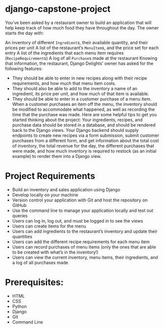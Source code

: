 <img href="https://www.shuup.com/wp-content/uploads/2017/12/python-plus-django-1.jpg"/>

# django-capstone-project
You’ve been asked by a restaurant owner to build an application that will help keep track of how much food they have throughout the day. The owner starts the day with:

An inventory of different ``Ingredient``s, their available quantity, and their prices per unit
A list of the restaurant’s ``MenuItem``s, and the price set for each entry
A list of the ingredients that each menu item requires (``RecipeRequirement``s)
A log of all ``Purchase``s made at the restaurant
Knowing that information, the restaurant, Django Delights’ owner has asked for the following features:

* They should be able to enter in new recipes along with their recipe requirements, and how much that menu item costs.
* They should also be able to add to the inventory a name of an ingredient, its price per unit, and how much of that item is available.
* They should be able to enter in a customer purchase of a menu item. When a customer purchases an item off the menu, the inventory should be modified to accommodate what happened, as well as recording the time that the purchase was made.
Here are some helpful tips to get you started thinking about the project: Your ingredients, recipes, and purchase data should be stored in a database, and should be rendered back to the Django views. Your Django backend should supply endpoints to create new recipes via a form submission, submit customer purchases from a different form, and get information about the total cost of inventory, the total revenue for the day, the different purchases that were made, and how much inventory is required to restock (as an initial example) to render them into a Django view.

# Project Requirements
* Build an inventory and sales application using Django
* Develop locally on your machine
* Version control your application with Git and host the repository on GitHub
* Use the command line to manage your application locally and test out queries
* Users can log in, log out, and must be logged in to see the views
* Users can create items for the menu
* Users can add ingredients to the restaurant’s inventory and update their quantities
* Users can add the different recipe requirements for each menu item
* Users can record purchases of menu items (only the ones that are able to be created with what’s in the inventory!)
* Users can view the current inventory, menu items, their ingredients, and a log of all purchases made

# Prerequisites:
* HTML
* CSS
* Python
* Django
* Git
* Command Line
